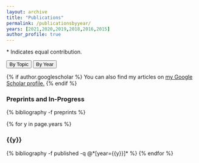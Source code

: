 ```yaml
---
layout: archive
title: "Publications"
permalink: /publicationsbyyear/
years: [2021,2020,2019,2018,2016,2015]
author_profile: true
---
```

<p>
* Indicates equal contribution.
</p> 
<a href="/publicationsbytopic/"><button type="button" class="btn" style="outline:none">By Topic </button></a> 
<a href="/publicationsbyyear/"><button type="button" class="btn" style="outline:none"> By Year  </button></a> 

{% if author.googlescholar %}
  You can also find my articles on <u><a href="{{author.googlescholar}}">my Google Scholar profile</a>.</u>
{% endif %}


<!-- Preprints -->
<h3  class="pubyear">Preprints and In-Progress</h3>
{% bibliography -f preprints %}

{% for y in page.years %}
  <h3  id="{{y}}" class="pubyear">{{y}}</h3>
  {% bibliography -f published -q @*[year={{y}}]* %}
{% endfor %}
